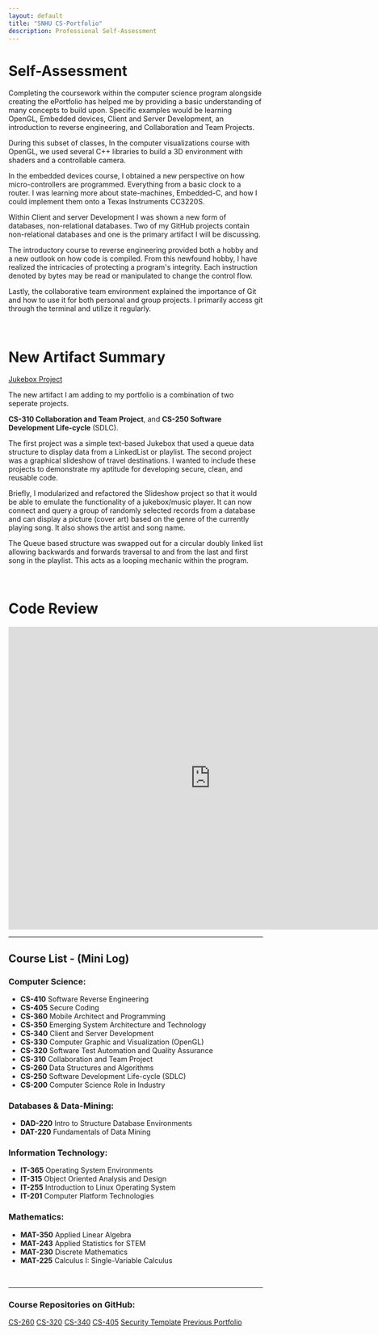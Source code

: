 ```yaml
---
layout: default
title: "SNHU CS-Portfolio"
description: Professional Self-Assessment
---
```



# Self-Assessment

Completing the coursework within the computer science program alongside
creating the ePortfolio has helped me by providing a basic understanding of
many concepts to build upon. Specific examples would be learning OpenGL,
Embedded devices, Client and Server Development, an introduction to
reverse engineering, and Collaboration and Team Projects.

During this subset of classes, In the computer visualizations course with
OpenGL, we used several C++ libraries to build a 3D environment with shaders
and a controllable camera.

In the embedded devices course, I obtained a new perspective on how
micro-controllers are programmed. Everything from a basic clock to a router.
I was learning more about state-machines, Embedded-C, and how I could implement
them onto a Texas Instruments CC3220S.

Within Client and server Development I was shown a new form of databases,
non-relational databases. Two of my GitHub projects contain non-relational
databases and one is the primary artifact I will be discussing.

The introductory course to reverse engineering provided both a hobby and a
new outlook on how code is compiled. From this newfound hobby, I have realized
the intricacies of protecting a program's integrity. Each instruction denoted by
bytes may be read or manipulated to change the control flow.

Lastly, the collaborative team environment explained the importance of Git and
how to use it for both personal and group projects. I primarily access git
through the terminal and utilize it regularly.

<br>

# New Artifact Summary

<a href="https://github.com/aplace1/Jukebox-Capstone-Artifact" class="btn">Jukebox Project</a>

The new artifact I am adding to my portfolio is a combination of two seperate projects.

**CS-310 Collaboration and Team Project**, and
**CS-250 Software Development Life-cycle** (SDLC).

The first project was a simple text-based Jukebox that used a queue data
structure to display data from a LinkedList or playlist. The second project was
a graphical slideshow of travel destinations. I wanted to include these
projects to demonstrate my aptitude for developing secure, clean, and reusable
code.

Briefly, I modularized and refactored the Slideshow project so that it would be
able to emulate the functionality of a jukebox/music player. It can now connect
and query a group of randomly selected records from a database and can display
a picture (cover art) based on the genre of the currently playing song. It also
shows the artist and song name.

The Queue based structure was swapped out for a circular doubly linked list
allowing backwards and forwards traversal to and from the last and first song in
the playlist. This acts as a looping mechanic within the program.


<br>

# Code Review

<iframe width="800" height="600" src="https://www.youtube.com/embed/DnSiui3twhA" title="Video Player" frameborder="0" allow="autoplay; clipboard-write; encrypted-media; picture-in-picture" allowfullscreen></iframe>

<hr>

## Course List - (Mini Log)

### Computer Science:
- **CS-410** Software Reverse Engineering
- **CS-405** Secure Coding
- **CS-360** Mobile Architect and Programming
- **CS-350** Emerging System Architecture and Technology
- **CS-340** Client and Server Development
- **CS-330** Computer Graphic and Visualization (OpenGL)
- **CS-320** Software Test Automation and Quality Assurance
- **CS-310** Collaboration and Team Project
- **CS-260** Data Structures and Algorithms
- **CS-250** Software Development Life-cycle (SDLC)
- **CS-200** Computer Science Role in Industry

### Databases & Data-Mining:
- **DAD-220** Intro to Structure Database Environments
- **DAT-220** Fundamentals of Data Mining

### Information Technology:
- **IT-365** Operating System Environments
- **IT-315** Object Oriented Analysis and Design
- **IT-255** Introduction to Linux Operating System
- **IT-201** Computer Platform Technologies

### Mathematics:
- **MAT-350** Applied Linear Algebra
- **MAT-243** Applied Statistics for STEM
- **MAT-230** Discrete Mathematics
- **MAT-225** Calculus I: Single-Variable Calculus

<br>

<hr>

### Course Repositories on GitHub:

<a href="https://github.com/aplace1/CS-260" class="btn">CS-260<a>
<a href="https://github.com/aplace1/CS-320-ContactList" class="btn">CS-320<a>
<a href="https://github.com/aplace1/CS-340" class="btn">CS-340<a>
<a href="https://github.com/aplace1/CS-405" class="btn">CS-405<a>
<a href="./security_template" class="btn">Security Template<a>
<a href="./ePortfolio" class="btn">Previous Portfolio<a>
